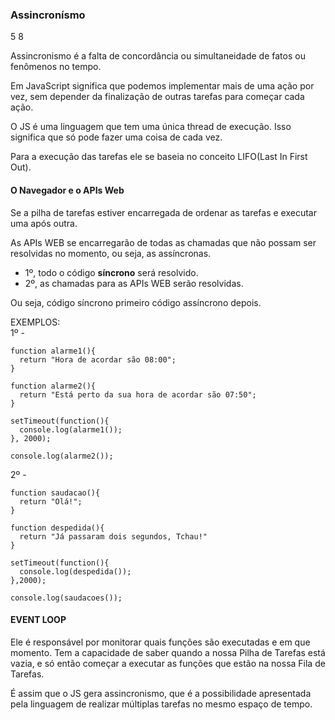 ### Assincronísmo 
5  8  
<p>
Assincronismo é a falta de concordância ou simultaneidade de fatos ou fenômenos no tempo.

Em JavaScript significa que podemos implementar mais de uma ação por vez, sem depender da finalização de outras tarefas para começar cada ação.
</p>  

<p>
O JS é uma linguagem que tem uma única thread de execução. Isso significa que só pode fazer uma coisa de cada vez. 
</p> 

<p>
Para a execução das tarefas ele se baseia no conceito LIFO(Last In First Out).
</p>  

#### O Navegador e o APIs Web  

<p>
Se a pilha de tarefas estiver encarregada de ordenar as tarefas e executar uma após outra.
</p>  

<p>As APIs WEB se encarregarão de todas as chamadas que não possam ser resolvidas no momento, ou seja, as assíncronas.</p>  

* 1º, todo o código **síncrono** será resolvido.  
* 2º, as chamadas para as APIs WEB serão resolvidas. 

<p>
Ou seja, código síncrono primeiro código assíncrono depois.
</p>  

EXEMPLOS:  
1º -   
~~~
function alarme1(){
  return "Hora de acordar são 08:00";
}

function alarme2(){
  return "Está perto da sua hora de acordar são 07:50";
}

setTimeout(function(){
  console.log(alarme1());
}, 2000);

console.log(alarme2());
~~~  

2º -  
~~~
function saudacao(){
  return "Olá!";
}

function despedida(){
  return "Já passaram dois segundos, Tchau!"
}  

setTimeout(function(){
  console.log(despedida());
},2000);

console.log(saudacoes());
~~~  

#### EVENT LOOP  

<p>
Ele é responsável por monitorar quais funções são executadas e em que momento. Tem a capacidade de saber quando a nossa Pilha de Tarefas está vazia, e só então começar a executar as funções que estão na nossa Fila de Tarefas.
</p>  

<p>
É assim que o JS gera assincronismo, que é a possibilidade apresentada pela linguagem de realizar múltiplas tarefas no mesmo espaço de tempo.  
</p>